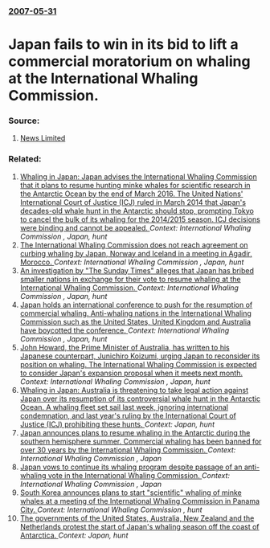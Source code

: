 ### [2007-05-31](/news/2007/05/31/index.md)

#  Japan fails to win in its bid to lift a commercial moratorium on whaling at the International Whaling Commission. 




### Source:

1. [News Limited](http://www.news.com.au/story/0,10117,21831032-401,00.html)

### Related:

1. [Whaling in Japan: Japan advises the International Whaling Commission that it plans to resume hunting minke whales for scientific research in the Antarctic Ocean by the end of March 2016. The United Nations' International Court of Justice (ICJ) ruled in March 2014 that Japan's decades-old whale hunt in the Antarctic should stop, prompting Tokyo to cancel the bulk of its whaling for the 2014/2015 season. ICJ decisions were binding and cannot be appealed. ](/news/2015/11/28/whaling-in-japan-japan-advises-the-international-whaling-commission-that-it-plans-to-resume-hunting-minke-whales-for-scientific-research-in.md) _Context: International Whaling Commission , Japan, hunt_
2. [The International Whaling Commission does not reach agreement on curbing whaling by Japan, Norway and Iceland in a meeting in Agadir, Morocco. ](/news/2010/06/23/the-international-whaling-commission-does-not-reach-agreement-on-curbing-whaling-by-japan-norway-and-iceland-in-a-meeting-in-agadir-morocc.md) _Context: International Whaling Commission , Japan, hunt_
3. [An investigation by "The Sunday Times" alleges that Japan has bribed smaller nations in exchange for their vote to resume whaling at the International Whaling Commission. ](/news/2010/06/13/an-investigation-by-the-sunday-times-alleges-that-japan-has-bribed-smaller-nations-in-exchange-for-their-vote-to-resume-whaling-at-the-int.md) _Context: International Whaling Commission , Japan, hunt_
4. [ Japan holds an international conference to push for the resumption of commercial whaling. Anti-whaling nations in the International Whaling Commission such as the United States, United Kingdom and Australia have boycotted the conference. ](/news/2007/02/13/japan-holds-an-international-conference-to-push-for-the-resumption-of-commercial-whaling-anti-whaling-nations-in-the-international-whaling.md) _Context: International Whaling Commission , Japan, hunt_
5. [ John Howard, the Prime Minister of Australia, has written to his Japanese counterpart, Junichiro Koizumi, urging Japan to reconsider its position on whaling. The International Whaling Commission is expected to consider Japan's expansion proposal when it meets next month. ](/news/2005/05/24/john-howard-the-prime-minister-of-australia-has-written-to-his-japanese-counterpart-junichiro-koizumi-urging-japan-to-reconsider-its-po.md) _Context: International Whaling Commission , Japan, hunt_
6. [Whaling in Japan: Australia is threatening to take legal action against Japan over its resumption of its controversial whale hunt in the Antarctic Ocean. A whaling fleet set sail last week, ignoring international condemnation, and last year's ruling by the International Court of Justice (ICJ) prohibiting these hunts. ](/news/2015/12/7/whaling-in-japan-australia-is-threatening-to-take-legal-action-against-japan-over-its-resumption-of-its-controversial-whale-hunt-in-the-ant.md) _Context: Japan, hunt_
7. [Japan announces plans to resume whaling in the Antarctic during the southern hemisphere summer. Commercial whaling has been banned for over 30 years by the International Whaling Commission. ](/news/2015/06/22/japan-announces-plans-to-resume-whaling-in-the-antarctic-during-the-southern-hemisphere-summer-commercial-whaling-has-been-banned-for-over.md) _Context: International Whaling Commission , Japan_
8. [Japan vows to continue its whaling program despite passage of an anti-whaling vote in the International Whaling Commission. ](/news/2014/09/19/japan-vows-to-continue-its-whaling-program-despite-passage-of-an-anti-whaling-vote-in-the-international-whaling-commission.md) _Context: International Whaling Commission , Japan_
9. [South Korea announces plans to start "scientific" whaling of minke whales at a meeting of the International Whaling Commission in Panama City. ](/news/2012/07/5/south-korea-announces-plans-to-start-scientific-whaling-of-minke-whales-at-a-meeting-of-the-international-whaling-commission-in-panama-cit.md) _Context: International Whaling Commission , hunt_
10. [The governments of the United States, Australia, New Zealand and the Netherlands protest the start of Japan's whaling season off the coast of Antarctica. ](/news/2011/12/14/the-governments-of-the-united-states-australia-new-zealand-and-the-netherlands-protest-the-start-of-japan-s-whaling-season-off-the-coast-o.md) _Context: Japan, hunt_
